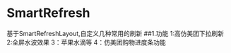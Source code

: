 # SmartRefresh
基于SmartRefreshLayout,自定义几种常用的刷新
##1.功能
 1:高仿美团下拉刷新<br/>
 2:全屏水波效果
 3：苹果水滴等
 4：仿美团购物进度条功能
